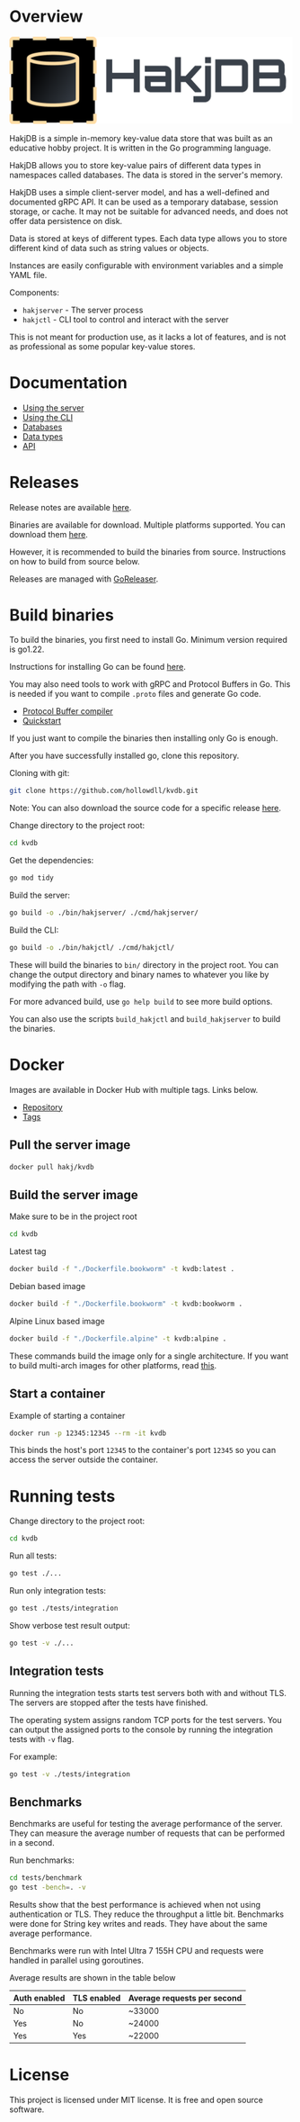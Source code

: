 # Overview

![logo](./docs/logos/logo_full.png)

HakjDB is a simple in-memory key-value data store that was built as an educative hobby project. It is written in the Go programming language.

HakjDB allows you to store key-value pairs of different data types in namespaces called databases. The data is stored in the server's memory.

HakjDB uses a simple client-server model, and has a well-defined and documented gRPC API. It can be used as a temporary database, session storage, or cache. It may not be suitable for advanced needs, and does not offer data persistence on disk.

Data is stored at keys of different types. Each data type allows you to store different kind of data such as string values or objects.

Instances are easily configurable with environment variables and a simple YAML file.

Components:
- `hakjserver` - The server process
- `hakjctl` - CLI tool to control and interact with the server

This is not meant for production use, as it lacks a lot of features, and is not as professional as some popular key-value stores.

# Documentation

- [Using the server](./docs/hakjserver.md)
- [Using the CLI](./docs/hakjctl.md)
- [Databases](./docs/databases.md)
- [Data types](./docs/datatypes.md)
- [API](./docs/api.md)

# Releases

Release notes are available [here](./docs/changelog/).

Binaries are available for download. Multiple platforms supported. You can download them [here](https://github.com/hollowdll/kvdb/releases).

However, it is recommended to build the binaries from source. Instructions on how to build from source below.

Releases are managed with [GoReleaser](https://goreleaser.com/).

# Build binaries

To build the binaries, you first need to install Go. Minimum version required is go1.22.

Instructions for installing Go can be found [here](https://go.dev/doc/install).

You may also need tools to work with gRPC and Protocol Buffers in Go. This is needed if you want to compile `.proto` files and generate Go code.

- [Protocol Buffer compiler](https://github.com/protocolbuffers/protobuf#protobuf-compiler-installation)
- [Quickstart](https://grpc.io/docs/languages/go/quickstart/)

If you just want to compile the binaries then installing only Go is enough.

After you have successfully installed go, clone this repository.

Cloning with git:
```sh
git clone https://github.com/hollowdll/kvdb.git
```

Note: You can also download the source code for a specific release [here](https://github.com/hollowdll/kvdb/releases).

Change directory to the project root:
```sh
cd kvdb
```

Get the dependencies:
```sh
go mod tidy
```

Build the server:
```sh
go build -o ./bin/hakjserver/ ./cmd/hakjserver/
```

Build the CLI:
```sh
go build -o ./bin/hakjctl/ ./cmd/hakjctl/
```

These will build the binaries to `bin/` directory in the project root. You can change the output directory and binary names to whatever you like by modifying the path with `-o` flag.

For more advanced build, use `go help build` to see more build options.

You can also use the scripts `build_hakjctl` and `build_hakjserver` to build the binaries.

# Docker

Images are available in Docker Hub with multiple tags. Links below.

- [Repository](https://hub.docker.com/r/hakj/kvdb)
- [Tags](https://hub.docker.com/r/hakj/kvdb/tags)

## Pull the server image

```sh
docker pull hakj/kvdb
```

## Build the server image

Make sure to be in the project root
```sh
cd kvdb
```
Latest tag
```sh
docker build -f "./Dockerfile.bookworm" -t kvdb:latest .
```
Debian based image
```sh
docker build -f "./Dockerfile.bookworm" -t kvdb:bookworm .
```
Alpine Linux based image
```sh
docker build -f "./Dockerfile.alpine" -t kvdb:alpine .
```

These commands build the image only for a single architecture. If you want to build multi-arch images for other platforms, read [this](https://docs.docker.com/build/building/multi-platform/).

## Start a container

Example of starting a container
```sh
docker run -p 12345:12345 --rm -it kvdb
```
This binds the host's port `12345` to the container's port `12345` so you can access the server outside the container.

# Running tests

Change directory to the project root:
```sh
cd kvdb
```

Run all tests:
```sh
go test ./...
```

Run only integration tests:
```sh
go test ./tests/integration
```

Show verbose test result output:
```sh
go test -v ./...
```

## Integration tests

Running the integration tests starts test servers both with and without TLS. The servers are stopped after the tests have finished. 

The operating system assigns random TCP ports for the test servers. You can output the assigned ports to the console by running the integration tests with `-v` flag.

For example:
```sh
go test -v ./tests/integration
```

## Benchmarks

Benchmarks are useful for testing the average performance of the server. They can measure the average number of requests that can be performed in a second.

Run benchmarks:
```sh
cd tests/benchmark
go test -bench=. -v
```

Results show that the best performance is achieved when not using authentication or TLS. They reduce the throughput a little bit. Benchmarks were done for String key writes and reads. They have about the same average performance.

Benchmarks were run with Intel Ultra 7 155H CPU and requests were handled in parallel using goroutines.

Average results are shown in the table below

Auth enabled | TLS enabled | Average requests per second
-------------|-------------|----------------------------
No           | No          | ~33000
Yes          | No          | ~24000
Yes          | Yes         | ~22000

# License

This project is licensed under MIT license. It is free and open source software.
